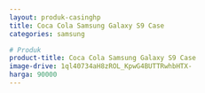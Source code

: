 ```yaml
---
layout: produk-casinghp
title: Coca Cola Samsung Galaxy S9 Case
categories: samsung

# Produk
product-title: Coca Cola Samsung Galaxy S9 Case
image-drive: 1ql40734aH8zROL_KpwG4BUTTRwhbHTX-
harga: 90000
---
```

